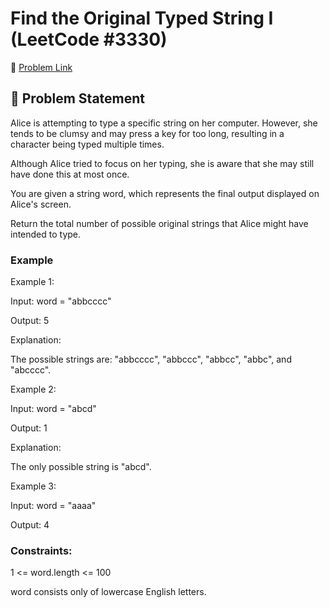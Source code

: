 # Find the Original Typed String I (LeetCode #3330)

🔗 [Problem Link](https://leetcode.com/problems/find-the-original-typed-string-i/)

## 🧠 Problem Statement

Alice is attempting to type a specific string on her computer. However, she tends to be clumsy and may press a key for too long, resulting in a character being typed multiple times.

Although Alice tried to focus on her typing, she is aware that she may still have done this at most once.

You are given a string word, which represents the final output displayed on Alice's screen.

Return the total number of possible original strings that Alice might have intended to type.

### Example

Example 1:

Input: word = "abbcccc"

Output: 5

Explanation:

The possible strings are: "abbcccc", "abbccc", "abbcc", "abbc", and "abcccc".

Example 2:

Input: word = "abcd"

Output: 1

Explanation:

The only possible string is "abcd".

Example 3:

Input: word = "aaaa"

Output: 4

### Constraints:

1 <= word.length <= 100

word consists only of lowercase English letters.